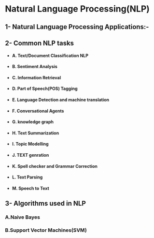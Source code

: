 # Natural Language Processing(NLP)

## **1- Natural Language Processing Applications:-**

## **2- Common NLP tasks**

  * #### **A. Text/Document Classification NLP**
  * #### B. Sentiment Analysis
  * #### C. Information Retrieval
  * #### D. Part of Speech(POS) Tagging
  * #### E. Language Detection and machine translation
  * #### F. Conversational Agents
  * #### G. knowledge graph
  * #### H. Text Summarization
  * #### I. Topic Modelling
  * #### J. TEXT genration
  * #### K. Spell checker and Grammar Correction
  * #### L. Text Parsing
  * #### M. Speech to Text

## **3- Algorithms used in NLP**
### A.Naive Bayes
### B.Support Vector Machines(SVM)
